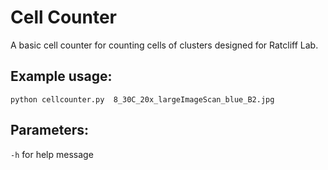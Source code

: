 # Cell Counter

A basic cell counter for counting cells of clusters designed for Ratcliff Lab.

## Example usage:

``python cellcounter.py  8_30C_20x_largeImageScan_blue_B2.jpg``

## Parameters:

``-h`` for help message
